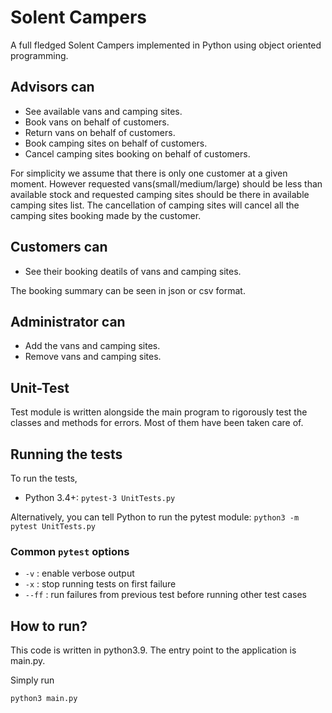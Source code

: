 # Solent Campers  
A full fledged Solent Campers implemented in Python using object oriented programming.

## Advisors can 

* See available vans and camping sites.
* Book vans on behalf of customers.
* Return vans on behalf of customers.
* Book camping sites on behalf of customers.
* Cancel camping sites booking on behalf of customers.

For simplicity we assume that there is only one customer at a given moment. However requested vans(small/medium/large) should be less than available stock and requested camping sites should be there in available camping sites list. The cancellation of camping sites will cancel all the camping sites booking made by the customer.

## Customers can

* See their booking deatils of vans and camping sites.
  
The booking summary can be seen in json or csv format.

## Administrator can 

* Add the vans and camping sites.
* Remove vans and camping sites.

## Unit-Test

Test module is written alongside the main program to rigorously test the classes and methods for errors.
Most of them have been taken care of.

## Running the tests

To run the tests, 

- Python 3.4+: `pytest-3 UnitTests.py`

Alternatively, you can tell Python to run the pytest module:
`python3 -m pytest UnitTests.py`

### Common `pytest` options

- `-v` : enable verbose output
- `-x` : stop running tests on first failure
- `--ff` : run failures from previous test before running other test cases

## How to run?
This code is written in python3.9.
The entry point to the application is main.py.

Simply run
``` 
python3 main.py
```